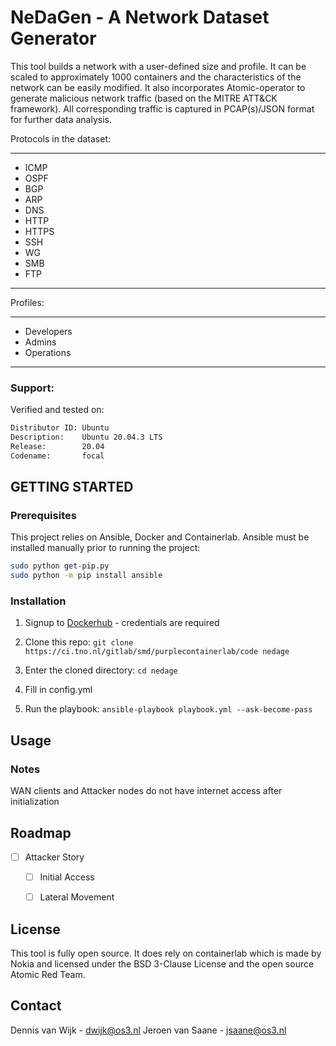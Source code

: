 # NeDaGen - A Network Dataset Generator
This tool builds a network with a user-defined size and profile. It can be scaled to approximately 1000 containers and the characteristics of the network can be easily modified. It also incorporates Atomic-operator to generate malicious network traffic (based on the MITRE ATT&CK framework). All corresponding traffic is captured in PCAP(s)/JSON format for further data analysis. 

Protocols in the dataset:
***
- ICMP
- OSPF
- BGP
- ARP
- DNS
- HTTP
- HTTPS
- SSH
- WG
- SMB
- FTP
***

Profiles:
***
- Developers
- Admins
- Operations
***

### Support: 
Verified and tested on:
```bash
Distributor ID: Ubuntu
Description:    Ubuntu 20.04.3 LTS
Release:        20.04
Codename:       focal
```

## GETTING STARTED

### Prerequisites
This project relies on Ansible, Docker and Containerlab. Ansible must be installed manually prior to running the project:
```bash
sudo python get-pip.py
sudo python -m pip install ansible
```

### Installation
1. Signup to [Dockerhub](https://hub.docker.com/) - credentials are required

2. Clone this repo:
```git clone https://ci.tno.nl/gitlab/smd/purplecontainerlab/code nedage```

3. Enter the cloned directory:
```cd nedage```

4. Fill in config.yml

5. Run the playbook:
```ansible-playbook playbook.yml --ask-become-pass```


## Usage


### Notes
WAN clients and Attacker nodes do not have internet access after initialization



## Roadmap
- [ ] Attacker Story
  - [ ] Initial Access
  - [ ] Lateral Movement


## License
This tool is fully open source. It does rely on containerlab which is made by Nokia and licensed under the BSD 3-Clause License and the open source Atomic Red Team.



## Contact
Dennis van Wijk - dwijk@os3.nl
Jeroen van Saane - jsaane@os3.nl




